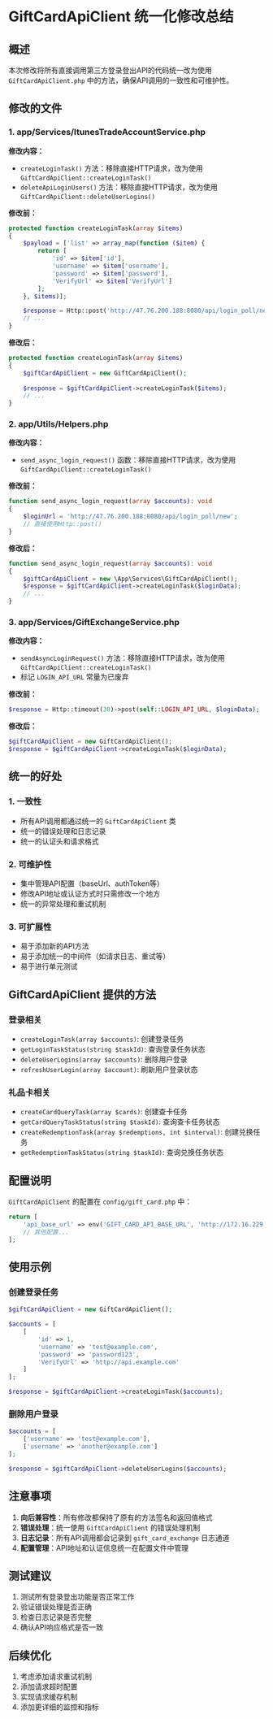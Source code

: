 # GiftCardApiClient 统一化修改总结

## 概述

本次修改将所有直接调用第三方登录登出API的代码统一改为使用 `GiftCardApiClient.php` 中的方法，确保API调用的一致性和可维护性。

## 修改的文件

### 1. app/Services/ItunesTradeAccountService.php

**修改内容：**
- `createLoginTask()` 方法：移除直接HTTP请求，改为使用 `GiftCardApiClient::createLoginTask()`
- `deleteApiLoginUsers()` 方法：移除直接HTTP请求，改为使用 `GiftCardApiClient::deleteUserLogins()`

**修改前：**
```php
protected function createLoginTask(array $items)
{
    $payload = ['list' => array_map(function ($item) {
        return [
            'id' => $item['id'],
            'username' => $item['username'],
            'password' => $item['password'],
            'VerifyUrl' => $item['VerifyUrl']
        ];
    }, $items)];

    $response = Http::post('http://47.76.200.188:8080/api/login_poll/new', $payload)->json();
    // ...
}
```

**修改后：**
```php
protected function createLoginTask(array $items)
{
    $giftCardApiClient = new GiftCardApiClient();
    
    $response = $giftCardApiClient->createLoginTask($items);
    // ...
}
```

### 2. app/Utils/Helpers.php

**修改内容：**
- `send_async_login_request()` 函数：移除直接HTTP请求，改为使用 `GiftCardApiClient::createLoginTask()`

**修改前：**
```php
function send_async_login_request(array $accounts): void
{
    $loginUrl = 'http://47.76.200.188:8080/api/login_poll/new';
    // 直接使用Http::post()
}
```

**修改后：**
```php
function send_async_login_request(array $accounts): void
{
    $giftCardApiClient = new \App\Services\GiftCardApiClient();
    $response = $giftCardApiClient->createLoginTask($loginData);
    // ...
}
```

### 3. app/Services/GiftExchangeService.php

**修改内容：**
- `sendAsyncLoginRequest()` 方法：移除直接HTTP请求，改为使用 `GiftCardApiClient::createLoginTask()`
- 标记 `LOGIN_API_URL` 常量为已废弃

**修改前：**
```php
$response = Http::timeout(30)->post(self::LOGIN_API_URL, $loginData);
```

**修改后：**
```php
$giftCardApiClient = new GiftCardApiClient();
$response = $giftCardApiClient->createLoginTask($loginData);
```

## 统一的好处

### 1. 一致性
- 所有API调用都通过统一的 `GiftCardApiClient` 类
- 统一的错误处理和日志记录
- 统一的认证头和请求格式

### 2. 可维护性
- 集中管理API配置（baseUrl、authToken等）
- 修改API地址或认证方式时只需修改一个地方
- 统一的异常处理和重试机制

### 3. 可扩展性
- 易于添加新的API方法
- 易于添加统一的中间件（如请求日志、重试等）
- 易于进行单元测试

## GiftCardApiClient 提供的方法

### 登录相关
- `createLoginTask(array $accounts)`: 创建登录任务
- `getLoginTaskStatus(string $taskId)`: 查询登录任务状态
- `deleteUserLogins(array $accounts)`: 删除用户登录
- `refreshUserLogin(array $account)`: 刷新用户登录状态

### 礼品卡相关
- `createCardQueryTask(array $cards)`: 创建查卡任务
- `getCardQueryTaskStatus(string $taskId)`: 查询查卡任务状态
- `createRedemptionTask(array $redemptions, int $interval)`: 创建兑换任务
- `getRedemptionTaskStatus(string $taskId)`: 查询兑换任务状态

## 配置说明

`GiftCardApiClient` 的配置在 `config/gift_card.php` 中：

```php
return [
    'api_base_url' => env('GIFT_CARD_API_BASE_URL', 'http://172.16.229.189:8080/api/auth'),
    // 其他配置...
];
```

## 使用示例

### 创建登录任务
```php
$giftCardApiClient = new GiftCardApiClient();

$accounts = [
    [
        'id' => 1,
        'username' => 'test@example.com',
        'password' => 'password123',
        'VerifyUrl' => 'http://api.example.com'
    ]
];

$response = $giftCardApiClient->createLoginTask($accounts);
```

### 删除用户登录
```php
$accounts = [
    ['username' => 'test@example.com'],
    ['username' => 'another@example.com']
];

$response = $giftCardApiClient->deleteUserLogins($accounts);
```

## 注意事项

1. **向后兼容性**：所有修改都保持了原有的方法签名和返回值格式
2. **错误处理**：统一使用 `GiftCardApiClient` 的错误处理机制
3. **日志记录**：所有API调用都会记录到 `gift_card_exchange` 日志通道
4. **配置管理**：API地址和认证信息统一在配置文件中管理

## 测试建议

1. 测试所有登录登出功能是否正常工作
2. 验证错误处理是否正确
3. 检查日志记录是否完整
4. 确认API响应格式是否一致

## 后续优化

1. 考虑添加请求重试机制
2. 添加请求超时配置
3. 实现请求缓存机制
4. 添加更详细的监控和指标 
